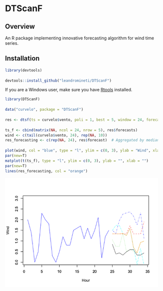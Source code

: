 
DTScanF
=======

Overview
--------

An R package implementing innovative forecasting algorithm for wind time series.

Installation
------------

``` r
library(devtools)

devtools::install_github("leandromineti/DTScanF")
```

If you are a Windows user, make sure you have [Rtools](https://cran.r-project.org/bin/windows/Rtools/) installed.

``` r
library(DTScanF)

data("curvelo", package = "DTScanF")

res <- dtsf(ts = curvelo$vento, poli = 1, best = 5, window = 24, forecast = 10)

ts_f <- cbind(matrix(NA, ncol = 24, nrow = 5), res$forecasts)
wind <- c(tail(curvelo$vento, 24), rep(NA, 10))
res_forecasting <- c(rep(NA, 24), res$forecast)  # Aggregated by median

plot(wind, col = "blue", type = "l", ylim = c(0, 3), ylab = "Wind", xlab = "Hour")
par(new=T)
matplot(t(ts_f), type = "l", ylim = c(0, 3), ylab = "", xlab = "")
par(new=T)
lines(res_forecasting, col = "orange")
```

![](README_files/figure-markdown_github/unnamed-chunk-2-1.png)
